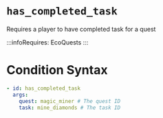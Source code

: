 # `has_completed_task`

Requires a player to have completed task for a quest

:::infoRequires:
EcoQuests
:::
# Condition Syntax
```yaml
- id: has_completed_task
  args:
    quest: magic_miner # The quest ID
    task: mine_diamonds # The task ID
```
